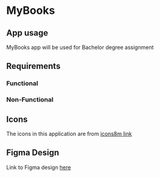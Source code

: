 # MyBooks

## App usage
MyBooks app will be used for Bachelor degree assignment

## Requirements
### Functional
### Non-Functional

## Icons
The icons in this application are from [icons8m link](https://icons8.com/)

## Figma Design
Link to Figma design [here](https://www.figma.com/design/8LVX4BdRhCC2xwebA2MdNF/Book-App?node-id=0-1&t=s5l83P51tKFUiuD3-1)